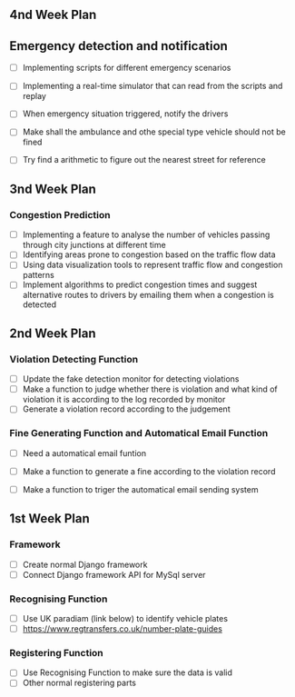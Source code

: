 ## 4nd Week Plan

## Emergency detection and notification
* [ ] Implementing scripts for different emergency scenarios
* [ ] Implementing a real-time simulator that can read from the scripts and replay
* [ ] When emergency situation triggered, notify the drivers

* [ ] Make shall the ambulance and othe special type vehicle should not be fined

* [ ] Try find a arithmetic to figure out the nearest street for reference

## 3nd Week Plan

### Congestion Prediction
* [ ] Implementing a feature to analyse the number of vehicles passing through city junctions at different time
* [ ] Identifying areas prone to congestion based on the traffic flow data
* [ ] Using data visualization tools to represent traffic flow and congestion patterns
* [ ] Implement algorithms to predict congestion times and suggest alternative routes to drivers by
emailing them when a congestion is detected

## 2nd Week Plan

### Violation Detecting Function

* [ ] Update the fake detection monitor for detecting violations
* [ ] Make a function to judge whether there is violation and what kind of violation it is according to the log recorded by monitor
* [ ] Generate a violation record according to the judgement

### Fine Generating Function and Automatical Email Function

* [ ] Need a automatical email funtion
* [ ] Make a function to generate a fine according to the violation record
* [ ] Make a function to triger the automatical email sending system


## 1st Week Plan

### Framework

* [ ] Create normal Django framework
* [ ] Connect Django framework API for MySql server

### Recognising Function

* [ ] Use UK paradiam (link below) to identify vehicle plates
* [ ] https://www.regtransfers.co.uk/number-plate-guides

### Registering Function

* [ ] Use Recognising Function to make sure the data is valid
* [ ] Other normal registering parts
